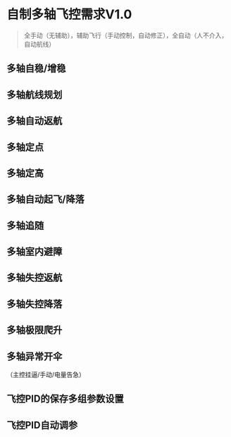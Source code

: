 # 自制多轴飞控需求V1.0

> 全手动（无辅助），辅助飞行（手动控制，自动修正），全自动（人不介入，自动航线）

## 多轴自稳/增稳



## 多轴航线规划



## 多轴自动返航



## 多轴定点



## 多轴定高



## 多轴自动起飞/降落



## 多轴追随



## 多轴室内避障



## 多轴失控返航



## 多轴失控降落



## 多轴极限爬升



## 多轴异常开伞

（主控挂逼/手动/电量告急）

## 飞控PID的保存多组参数设置



## 飞控PID自动调参

